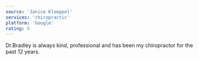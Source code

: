 ```yaml
---
source: 'Janice Kloeppel'
services: 'chiropractic'
platform: 'Google'
rating: 5
---
```


Dr.Bradley is always kind, professional and has been my chiropractor for the past 12 years.

